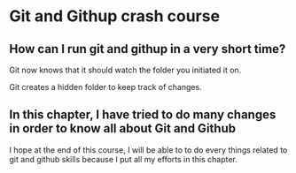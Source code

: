 # Git and Githup crash course
## How can I run git and githup in a very short time?

Git now knows that it should watch the folder you initiated it on.

Git creates a hidden folder to keep track of changes.

## In this chapter, I have tried to do many changes in order to know all about Git and Github
I hope at the end of this course, I will be able to to do every things related to git and github
skills  because I put all my efforts in this chapter.
